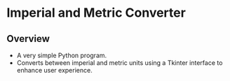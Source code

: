 # Imperial and Metric Converter

## Overview

* A very simple Python program.
* Converts between imperial and metric units using a Tkinter interface to enhance user experience.
